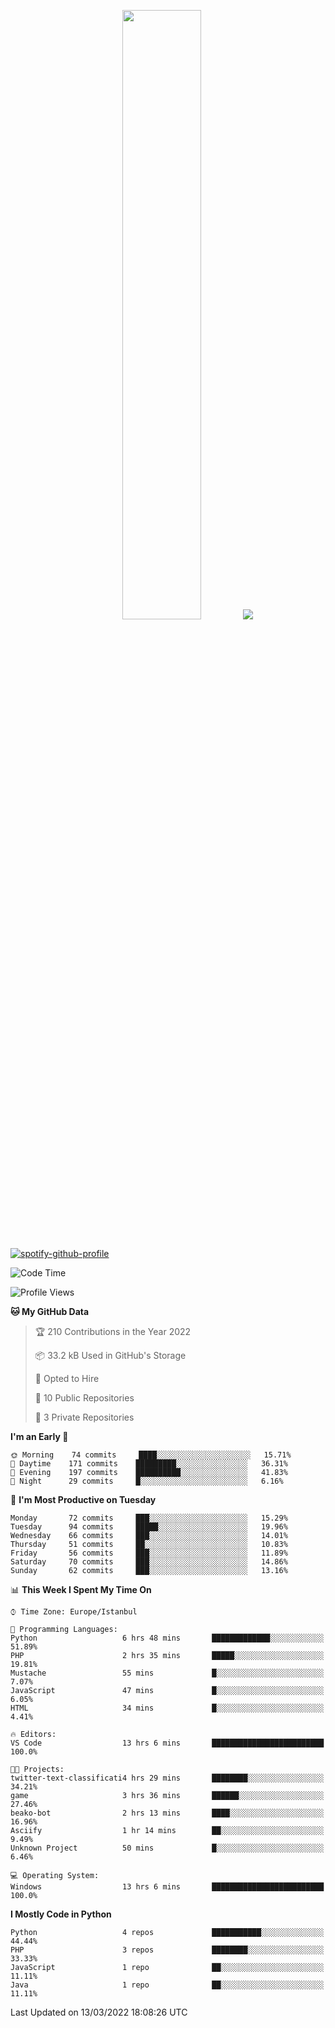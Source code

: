<p align="center">
  <img height="50%" width="auto" src ="https://github-readme-stats.vercel.app/api/top-langs/?username=3nws&layout=compact&hide_border=true&theme=darcula&bg_color=00000000&langs_count=6&hide=jupyter%20notebook,tex,css,ejs,gherkin,mustache,shell,procfile">
  <img src ="https://github-readme-streak-stats.herokuapp.com?user=3nws&theme=darcula&hide_border=true&background=FFFFFF00">
  <br>
  <br>
</p>
  
[![spotify-github-profile](https://spotify-github-profile.vercel.app/api/view?uid=6ina68mkaqzvpogcq1v51dp37&cover_image=true&theme=novatorem&bar_color=ff0a0a&bar_color_cover=true)](https://spotify-github-profile.vercel.app/api/view?uid=6ina68mkaqzvpogcq1v51dp37&redirect=true)

<!--START_SECTION:waka-->
![Code Time](http://img.shields.io/badge/Code%20Time-56%20hrs%2015%20mins-blue)

![Profile Views](http://img.shields.io/badge/Profile%20Views-0-blue)

**🐱 My GitHub Data** 

> 🏆 210 Contributions in the Year 2022
 > 
> 📦 33.2 kB Used in GitHub's Storage 
 > 
> 💼 Opted to Hire
 > 
> 📜 10 Public Repositories 
 > 
> 🔑 3 Private Repositories  
 > 
**I'm an Early 🐤** 

```text
🌞 Morning    74 commits     ████░░░░░░░░░░░░░░░░░░░░░   15.71% 
🌆 Daytime    171 commits    █████████░░░░░░░░░░░░░░░░   36.31% 
🌃 Evening    197 commits    ██████████░░░░░░░░░░░░░░░   41.83% 
🌙 Night      29 commits     █░░░░░░░░░░░░░░░░░░░░░░░░   6.16%

```
📅 **I'm Most Productive on Tuesday** 

```text
Monday       72 commits     ███░░░░░░░░░░░░░░░░░░░░░░   15.29% 
Tuesday      94 commits     █████░░░░░░░░░░░░░░░░░░░░   19.96% 
Wednesday    66 commits     ███░░░░░░░░░░░░░░░░░░░░░░   14.01% 
Thursday     51 commits     ██░░░░░░░░░░░░░░░░░░░░░░░   10.83% 
Friday       56 commits     ███░░░░░░░░░░░░░░░░░░░░░░   11.89% 
Saturday     70 commits     ███░░░░░░░░░░░░░░░░░░░░░░   14.86% 
Sunday       62 commits     ███░░░░░░░░░░░░░░░░░░░░░░   13.16%

```


📊 **This Week I Spent My Time On** 

```text
⌚︎ Time Zone: Europe/Istanbul

💬 Programming Languages: 
Python                   6 hrs 48 mins       █████████████░░░░░░░░░░░░   51.89% 
PHP                      2 hrs 35 mins       █████░░░░░░░░░░░░░░░░░░░░   19.81% 
Mustache                 55 mins             █░░░░░░░░░░░░░░░░░░░░░░░░   7.07% 
JavaScript               47 mins             █░░░░░░░░░░░░░░░░░░░░░░░░   6.05% 
HTML                     34 mins             █░░░░░░░░░░░░░░░░░░░░░░░░   4.41%

🔥 Editors: 
VS Code                  13 hrs 6 mins       █████████████████████████   100.0%

🐱‍💻 Projects: 
twitter-text-classificati4 hrs 29 mins       ████████░░░░░░░░░░░░░░░░░   34.21% 
game                     3 hrs 36 mins       ██████░░░░░░░░░░░░░░░░░░░   27.46% 
beako-bot                2 hrs 13 mins       ████░░░░░░░░░░░░░░░░░░░░░   16.96% 
Asciify                  1 hr 14 mins        ██░░░░░░░░░░░░░░░░░░░░░░░   9.49% 
Unknown Project          50 mins             █░░░░░░░░░░░░░░░░░░░░░░░░   6.46%

💻 Operating System: 
Windows                  13 hrs 6 mins       █████████████████████████   100.0%

```

**I Mostly Code in Python** 

```text
Python                   4 repos             ███████████░░░░░░░░░░░░░░   44.44% 
PHP                      3 repos             ████████░░░░░░░░░░░░░░░░░   33.33% 
JavaScript               1 repo              ██░░░░░░░░░░░░░░░░░░░░░░░   11.11% 
Java                     1 repo              ██░░░░░░░░░░░░░░░░░░░░░░░   11.11%

```



 Last Updated on 13/03/2022 18:08:26 UTC
<!--END_SECTION:waka-->

<!--
**3nws/3nws** is a ✨ _special_ ✨ repository because its `README.md` (this file) appears on your GitHub profile.

Here are some ideas to get you started:

- 🔭 I’m currently working on ...
- 🌱 I’m currently learning ...
- 👯 I’m looking to collaborate on ...
- 🤔 I’m looking for help with ...
- 💬 Ask me about ...
- 📫 How to reach me: ...
- 😄 Pronouns: ...
- ⚡ Fun fact: ...
-->
